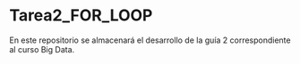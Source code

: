 # Tarea2_FOR_LOOP
En este repositorio se almacenará el desarrollo de la guía 2 correspondiente al curso Big Data.

